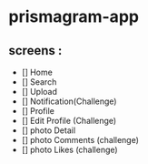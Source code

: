 # prismagram-app

## screens :

- [] Home
- [] Search
- [] Upload
- [] Notification(Challenge)
- [] Profile
- [] Edit Profile (Challenge)
- [] photo Detail
- [] photo Comments (challenge)
- [] photo Likes (challenge)
